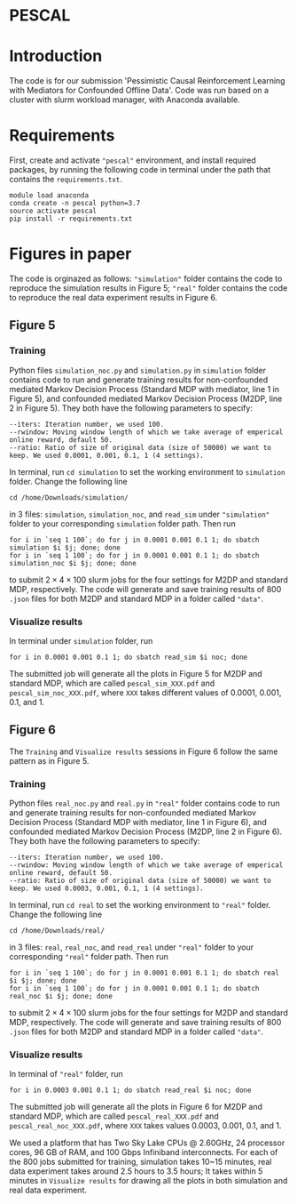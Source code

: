 # PESCAL
# Introduction

The code is for our submission 'Pessimistic Causal Reinforcement Learning with Mediators for Confounded Offline Data'. Code was run based on a cluster with slurm workload manager, with Anaconda available.

# Requirements
First, create and activate `"pescal"` environment, and install required packages, by running the following code in terminal under the path that contains the  `requirements.txt`.

```
module load anaconda
conda create -n pescal python=3.7
source activate pescal
pip install -r requirements.txt
```

# Figures in paper

The code is orginazed as follows: `"simulation"` folder contains the code to reproduce the simulation results in Figure 5; `"real"` folder contains the code to reproduce the real data experiment results in Figure 6.

## Figure 5
### Training
Python files `simulation_noc.py` and `simulation.py` in `simulation` folder contains code to run and generate training results for non-confounded mediated Markov Decision Process (Standard MDP with mediator, line 1 in Figure 5), and confounded mediated Markov Decision Process (M2DP, line 2 in Figure 5). They both have the following parameters to specify:

```
--iters: Iteration number, we used 100.
--rwindow: Moving window length of which we take average of emperical online reward, default 50.
--ratio: Ratio of size of original data (size of 50000) we want to keep. We used 0.0001, 0.001, 0.1, 1 (4 settings).
```
In terminal, run `cd simulation` to set the working environment to `simulation` folder. Change the following line
```
cd /home/Downloads/simulation/
```

in 3 files: `simulation`, `simulation_noc`, and `read_sim` under `"simulation"` folder to your corresponding `simulation` folder path. Then run
```
for i in `seq 1 100`; do for j in 0.0001 0.001 0.1 1; do sbatch simulation $i $j; done; done
for i in `seq 1 100`; do for j in 0.0001 0.001 0.1 1; do sbatch simulation_noc $i $j; done; done
```
to submit $2\times4\times100$ slurm jobs for the four settings for M2DP and standard MDP, respectively. The code will generate and save training results of 800 `.json` files for both M2DP and standard MDP in a folder called `"data"`.

### Visualize results

In terminal under `simulation` folder, run
```
for i in 0.0001 0.001 0.1 1; do sbatch read_sim $i noc; done
```
The submitted job will generate all the plots in Figure 5 for M2DP and standard MDP, which are called `pescal_sim_XXX.pdf` and `pescal_sim_noc_XXX.pdf`, where `XXX` takes different values of 0.0001, 0.001, 0.1, and 1.

## Figure 6
The `Training` and `Visualize results` sessions in Figure 6 follow the same pattern as in Figure 5.
### Training
Python files `real_noc.py` and `real.py` in ```"real"``` folder contains code to run and generate training results for non-confounded mediated Markov Decision Process (Standard MDP with mediator, line 1 in Figure 6), and confounded mediated Markov Decision Process (M2DP, line 2 in Figure 6). They both have the following parameters to specify:

```
--iters: Iteration number, we used 100.
--rwindow: Moving window length of which we take average of emperical online reward, default 50.
--ratio: Ratio of size of original data (size of 50000) we want to keep. We used 0.0003, 0.001, 0.1, 1 (4 settings).
```
In terminal, run `cd real` to set the working environment to `"real"` folder. Change the following line
```
cd /home/Downloads/real/
```

in 3 files: `real`, `real_noc`, and `read_real` under `"real"` folder to your corresponding `"real"` folder path. Then run
```
for i in `seq 1 100`; do for j in 0.0001 0.001 0.1 1; do sbatch real $i $j; done; done
for i in `seq 1 100`; do for j in 0.0001 0.001 0.1 1; do sbatch real_noc $i $j; done; done
```
to submit $2\times4\times100$ slurm jobs for the four settings for M2DP and standard MDP, respectively. The code will generate and save training results of 800 `.json` files for both M2DP and standard MDP in a folder called `"data"`.

### Visualize results

In terminal of `"real"` folder, run
```
for i in 0.0003 0.001 0.1 1; do sbatch read_real $i noc; done
```
The submitted job will generate all the plots in Figure 6 for M2DP and standard MDP, which are called `pescal_real_XXX.pdf` and `pescal_real_noc_XXX.pdf`, where `XXX` takes values 0.0003, 0.001, 0.1, and 1.


We used a platform that has Two Sky Lake CPUs @ 2.60GHz, 24 processor cores, 96 GB of RAM, and 100 Gbps Infiniband interconnects. For each of the 800 jobs submitted for training, simulation takes 10~15 minutes, real data experiment takes around 2.5 hours to 3.5 hours; It takes within 5 minutes in `Visualize results` for drawing all the plots in both simulation and real data experiment.
